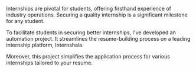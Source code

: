 Internships are pivotal for students, offering firsthand experience of industry operations. Securing a quality internship is a significant milestone for any student.

To facilitate students in securing better internships, I've developed an automation project. It streamlines the resume-building process on a leading internship platform, Internshala.

Moreover, this project simplifies the application process for various internships tailored to your resume.
